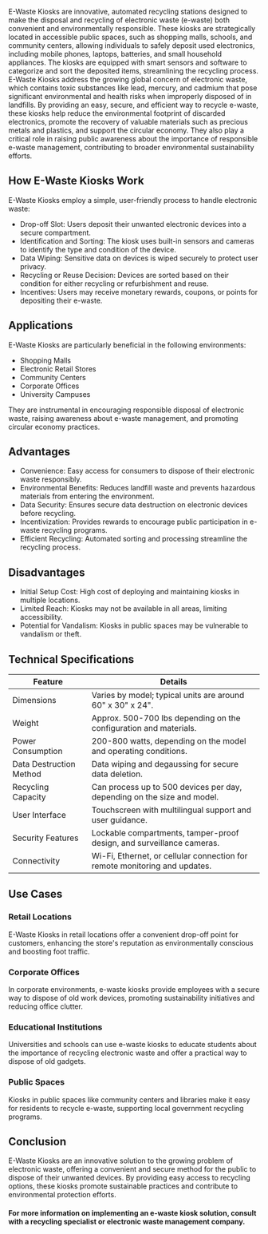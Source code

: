 <div>
  <div>
    <p>
     E-Waste Kiosks are innovative, automated recycling stations designed to make the disposal and recycling of electronic waste (e-waste) both convenient and environmentally responsible. These kiosks are strategically located in accessible public spaces, such as shopping malls, schools, and community centers, allowing individuals to safely deposit used electronics, including mobile phones, laptops, batteries, and small household appliances. The kiosks are equipped with smart sensors and software to categorize and sort the deposited items, streamlining the recycling process. E-Waste Kiosks address the growing global concern of electronic waste, which contains toxic substances like lead, mercury, and cadmium that pose significant environmental and health risks when improperly disposed of in landfills. By providing an easy, secure, and efficient way to recycle e-waste, these kiosks help reduce the environmental footprint of discarded electronics, promote the recovery of valuable materials such as precious metals and plastics, and support the circular economy. They also play a critical role in raising public awareness about the importance of responsible e-waste management, contributing to broader environmental sustainability efforts.
    </p>
  </div>
   <h2>How E-Waste Kiosks Work</h2>
  <p>E-Waste Kiosks employ a simple, user-friendly process to handle electronic waste:</p>
  <ul>
    <li><span>Drop-off Slot:</span> Users deposit their unwanted electronic devices into a secure compartment.</li>
    <li><span>Identification and Sorting:</span> The kiosk uses built-in sensors and cameras to identify the type and condition of the device.</li>
    <li><span>Data Wiping:</span> Sensitive data on devices is wiped securely to protect user privacy.</li>
    <li><span>Recycling or Reuse Decision:</span> Devices are sorted based on their condition for either recycling or refurbishment and reuse.</li>
    <li><span>Incentives:</span> Users may receive monetary rewards, coupons, or points for depositing their e-waste.</li>
  </ul>

 <h2>Applications</h2>
  <p>E-Waste Kiosks are particularly beneficial in the following environments:</p>
  <ul>
    <li>Shopping Malls</li>
    <li>Electronic Retail Stores</li>
    <li>Community Centers</li>
    <li>Corporate Offices</li>
    <li>University Campuses</li>
  </ul>
  <p>They are instrumental in encouraging responsible disposal of electronic waste, raising awareness about e-waste management, and promoting circular economy practices.</p>

  <h2>Advantages</h2>
  <ul>
    <li><span>Convenience:</span> Easy access for consumers to dispose of their electronic waste responsibly.</li>
    <li><span>Environmental Benefits:</span> Reduces landfill waste and prevents hazardous materials from entering the environment.</li>
    <li><span>Data Security:</span> Ensures secure data destruction on electronic devices before recycling.</li>
    <li><span>Incentivization:</span> Provides rewards to encourage public participation in e-waste recycling programs.</li>
    <li><span>Efficient Recycling:</span> Automated sorting and processing streamline the recycling process.</li>
  </ul>

  <h2>Disadvantages</h2>
  <ul>
    <li><span>Initial Setup Cost:</span> High cost of deploying and maintaining kiosks in multiple locations.</li>
    <li><span>Limited Reach:</span> Kiosks may not be available in all areas, limiting accessibility.</li>
    <li><span>Potential for Vandalism:</span> Kiosks in public spaces may be vulnerable to vandalism or theft.</li>
  </ul>

  <h2>Technical Specifications</h2>
  <table>
    <thead>
      <tr>
        <th>Feature</th>
        <th>Details</th>
      </tr>
    </thead>
    <tbody>
      <tr>
        <td><span>Dimensions</span></td>
        <td>Varies by model; typical units are around 60" x 30" x 24".</td>
      </tr>
      <tr>
        <td><span>Weight</span></td>
        <td>Approx. 500-700 lbs depending on the configuration and materials.</td>
      </tr>
      <tr>
        <td><span>Power Consumption</span></td>
        <td>200-800 watts, depending on the model and operating conditions.</td>
      </tr>
      <tr>
        <td><span>Data Destruction Method</span></td>
        <td>Data wiping and degaussing for secure data deletion.</td>
      </tr>
      <tr>
        <td><span>Recycling Capacity</span></td>
        <td>Can process up to 500 devices per day, depending on the size and model.</td>
      </tr>
      <tr>
        <td><span>User Interface</span></td>
        <td>Touchscreen with multilingual support and user guidance.</td>
      </tr>
      <tr>
        <td><span>Security Features</span></td>
        <td>Lockable compartments, tamper-proof design, and surveillance cameras.</td>
      </tr>
      <tr>
        <td><span>Connectivity</span></td>
        <td>Wi-Fi, Ethernet, or cellular connection for remote monitoring and updates.</td>
      </tr>
    </tbody>
  </table>

   <h2>Use Cases</h2>

  <h3>Retail Locations</h3>
  <p>E-Waste Kiosks in retail locations offer a convenient drop-off point for customers, enhancing the store's reputation as environmentally conscious and boosting foot traffic.</p>

  <h3>Corporate Offices</h3>
  <p>In corporate environments, e-waste kiosks provide employees with a secure way to dispose of old work devices, promoting sustainability initiatives and reducing office clutter.</p>

  <h3>Educational Institutions</h3>
  <p>Universities and schools can use e-waste kiosks to educate students about the importance of recycling electronic waste and offer a practical way to dispose of old gadgets.</p>

  <h3>Public Spaces</h3>
  <p>Kiosks in public spaces like community centers and libraries make it easy for residents to recycle e-waste, supporting local government recycling programs.</p>

  <h2>Conclusion</h2>
  <p>E-Waste Kiosks are an innovative solution to the growing problem of electronic waste, offering a convenient and secure method for the public to dispose of their unwanted devices. By providing easy access to recycling options, these kiosks promote sustainable practices and contribute to environmental protection efforts.</p>

  <h4>For more information on implementing an e-waste kiosk solution, consult with a recycling specialist or electronic waste management company.</h4>
</div>
